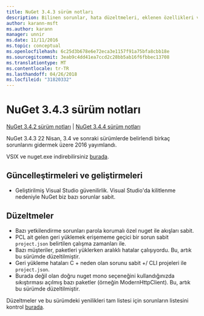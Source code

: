 ```yaml
---
title: NuGet 3.4.3 sürüm notları
description: Bilinen sorunlar, hata düzeltmeleri, eklenen özellikleri ve dcr NuGet 3.4.3 dahil etmek için sürüm notları.
author: karann-msft
ms.author: karann
manager: unnir
ms.date: 11/11/2016
ms.topic: conceptual
ms.openlocfilehash: 6c25d3b678e6e72eca3e1157f91a75bfa8cbb18e
ms.sourcegitcommit: 3eab9c4dd41ea7ccd2c28bb5ab16f6fbbec13708
ms.translationtype: MT
ms.contentlocale: tr-TR
ms.lasthandoff: 04/26/2018
ms.locfileid: "31820332"
---
```

# <a name="nuget-343-release-notes"></a>NuGet 3.4.3 sürüm notları

[NuGet 3.4.2 sürüm notları](../release-notes/nuget-3.4.2.md) | [NuGet 3.4.4 sürüm notları](../release-notes/nuget-3.4.4.md)

NuGet 3.4.3 22 Nisan, 3.4 ve sonraki sürümlerde belirlendi birkaç sorunlarını gidermek üzere 2016 yayımlandı.

VSIX ve nuget.exe indirebilirsiniz [burada](https://dist.nuget.org/index.html).

## <a name="updates-and-improvements"></a>Güncelleştirmeleri ve geliştirmeleri

* Geliştirilmiş Visual Studio güvenilirlik. Visual Studio'da kilitlenme nedeniyle NuGet biz bazı sorunlar sabit.

## <a name="fixes"></a>Düzeltmeler

* Bazı yetkilendirme sorunları parola korumalı özel nuget ile akışları sabit.
* PCL ait gelen geri yüklemek erişememe geçici bir sorun sabit `project.json` belirtilen çalışma zamanları ile.
* Bazı müşteriler, paketleri yüklerken aralıklı hatalar çalışıyordu. Bu, artık bu sürümde düzeltilmiştir.
* Geri yükleme hataları C + neden olan sorunu sabit +/ CLI projeleri ile `project.json`.
* Burada değil olan doğru nuget mono seçeneğini kullandığınızda sıkıştırması açılmış bazı paketler (örneğin ModernHttpClient). Bu, artık bu sürümde düzeltilmiştir.

Düzeltmeler ve bu sürümdeki yenilikleri tam listesi için sorunların listesini kontrol [burada](https://github.com/NuGet/Home/issues?q=is%3Aissue+milestone%3A3.4.3+is%3Aclosed).